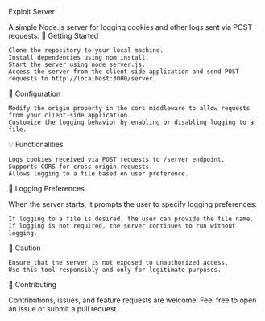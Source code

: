 Exploit Server

A simple Node.js server for logging cookies and other logs sent via POST requests.
🚀 Getting Started

    Clone the repository to your local machine.
    Install dependencies using npm install.
    Start the server using node server.js.
    Access the server from the client-side application and send POST requests to http://localhost:3000/server.

🔧 Configuration

    Modify the origin property in the cors middleware to allow requests from your client-side application.
    Customize the logging behavior by enabling or disabling logging to a file.

💡 Functionalities

    Logs cookies received via POST requests to /server endpoint.
    Supports CORS for cross-origin requests.
    Allows logging to a file based on user preference.

📝 Logging Preferences

When the server starts, it prompts the user to specify logging preferences:

    If logging to a file is desired, the user can provide the file name.
    If logging is not required, the server continues to run without logging.

🛑 Caution

    Ensure that the server is not exposed to unauthorized access.
    Use this tool responsibly and only for legitimate purposes.

🤝 Contributing

Contributions, issues, and feature requests are welcome! Feel free to open an issue or submit a pull request.
